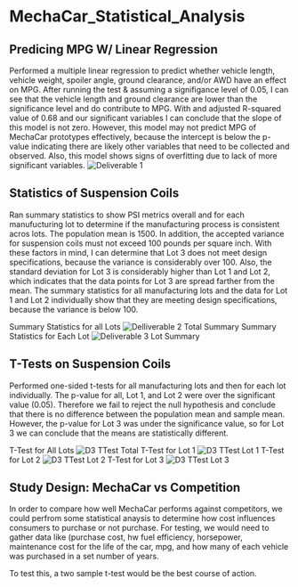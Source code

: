 # MechaCar_Statistical_Analysis

## Predicing MPG W/ Linear Regression
Performed a multiple linear regression to predict whether vehicle length, vehicle weight, spoiler angle, ground clearance, and/or AWD have an effect on MPG. After running the test & assuming a signifigance level of 0.05, I can see that the vehicle length and ground clearance are lower than the significance level and do contribute to MPG. With and adjusted R-squared value of 0.68 and our significant variables I can conclude that the slope of this model is not zero. However, this model may not predict MPG of MechaCar prototypes effectively, because the intercept is below the p-value indicating there are likely other variables that need to be collected and observed. Also, this model shows signs of overfitting due to lack of more significant variables.
![Deliverable 1](https://user-images.githubusercontent.com/71455991/106661855-53fc1b80-6567-11eb-926c-2510ee755826.PNG)

## Statistics of Suspension Coils
Ran summary statistics to show PSI metrics overall and for each manufucturing lot to determine if the manufacturing process is consistent acros lots. The population mean is 1500. In addition, the accepted variance for suspension coils must not exceed 100 pounds per square inch. With these factors in mind, I can determine that Lot 3 does not meet design specifications, because the variance is considerably over 100. Also, the standard deviation for Lot 3 is considerably higher than Lot 1 and Lot 2, which indicates that the data points for Lot 3 are spread farther from the mean. The summary statistics for all manufacturing lots and the data for Lot 1 and Lot 2 individually show that they are meeting design specifications, because the variance is below 100.

Summary Statistics for all Lots
  ![Delliverable 2 Total Summary](https://user-images.githubusercontent.com/71455991/106662014-7d1cac00-6567-11eb-8393-9bf9204f1bfd.PNG)
Summary Statistics for Each Lot
  ![Deliverable 3 Lot Summary](https://user-images.githubusercontent.com/71455991/106662027-83ab2380-6567-11eb-8a89-55a118f27eac.PNG)

## T-Tests on Suspension Coils
Performed one-sided t-tests for all manufacturing lots and then for each lot individually. The p-value for all, Lot 1, and Lot 2 were over the significant value (0.05). Therefore we fail to reject the null hypothesis and conclude that there is no difference between the population mean and sample mean. However, the p-value for Lot 3 was under the significance value, so for Lot 3 we can conclude that the means are statistically different.

T-Test for All Lots
![D3 TTest Total](https://user-images.githubusercontent.com/71455991/106662314-da186200-6567-11eb-8309-7afb0b7ffbaa.PNG)
T-Test for Lot 1
![D3 TTest Lot 1](https://user-images.githubusercontent.com/71455991/106662350-e43a6080-6567-11eb-89e2-cee6c7914669.PNG)
T-Test for Lot 2
![D3 TTest Lot 2](https://user-images.githubusercontent.com/71455991/106662357-e56b8d80-6567-11eb-8010-ddb0235d9d61.PNG)
T-Test for Lot 3 
![D3 TTest Lot 3](https://user-images.githubusercontent.com/71455991/106662361-e69cba80-6567-11eb-8ffa-f604317d9881.PNG)

## Study Design: MechaCar vs Competition
In order to compare how well MechaCar performs against competitors, we could perfrom some statistical anaysis to determine how cost influences consumers to purchase or not purchase. For testing, we would need to gather data like (purchase cost, hw fuel efficiency, horsepower, maintenance cost for the life of the car, mpg, and how many of each vehicle was purchased in a set number of years.

To test this, a two sample t-test would be the best course of action.
